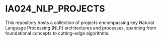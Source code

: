 # IA024_NLP_PROJECTS
This repository hosts a collection of projects encompassing key Natural Language Processing (NLP) architectures and processes, spanning from foundational concepts to cutting-edge algorithms.
